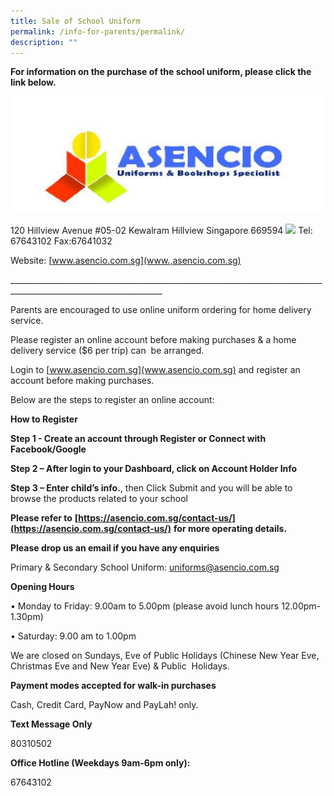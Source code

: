 ```yaml
---
title: Sale of School Uniform
permalink: /info-for-parents/permalink/
description: ""
---
```

**For information on the purchase of the school uniform, please click the link below.**

 ![](/images/ascensio.png)      

120 Hillview Avenue #05-02 Kewalram Hillview Singapore 669594 ![](file:///C:/Users/S69093~1/AppData/Local/Temp/msohtmlclip1/01/clip_image002.gif)
Tel: 67643102   Fax:67641032 

Website:   [www.asencio.com.sg](www.,asencio.com.sg)

\_\_\_\_\_\_\_\_\_\_\_\_\_\_\_\_\_\_\_\_\_\_\_\_\_\_\_\_\_\_\_\_\_\_\_\_\_\_\_\_\_\_\_\_\_\_\_\_\_\_\_\_\_\_\_\_\_\_\_\_\_\_\_\_\_\_\_\_\_\_\_\_\_\_\_\_\_\_\_\_\_\_\_\_\_\_\_\_\_\_\_\_\_\_\_\_\_\_\_\_\_\_\_\_\_\_\_\_\_\_\_\_\_\_\_\_


Parents are encouraged to use online uniform ordering for home delivery service.

Please register an online account before making purchases & a home delivery service ($6 per trip) can  be arranged.

Login to [www.asencio.com.sg](www.asencio.com.sg) and register an account before making purchases.

Below are the steps to register an online account:

**How to Register**

**Step 1 - Create an account through Register or Connect with Facebook/Google**

**Step 2 – After login to your Dashboard, click on Account Holder Info**

  **Step 3 – Enter child’s info.**, then Click Submit and you will be able to browse the products related to your school

 

**Please refer to** **[https://asencio.com.sg/contact-us/](https://asencio.com.sg/contact-us/)** **for more operating details.**

 

**Please drop us an email if you have any enquiries**

Primary & Secondary School Uniform: [uniforms@asencio.com.sg](uniforms@asencio.com.sg)

**Opening Hours**

• Monday to Friday: 9.00am to 5.00pm (please avoid lunch hours 12.00pm-1.30pm)

• Saturday: 9.00 am to 1.00pm

We are closed on Sundays, Eve of Public Holidays (Chinese New Year Eve, Christmas Eve and New Year Eve) & Public  Holidays.

**Payment modes accepted for walk-in purchases**

Cash, Credit Card, PayNow and PayLah! only.

**Text Message Only**

80310502

**Office Hotline (Weekdays 9am-6pm only):**

67643102